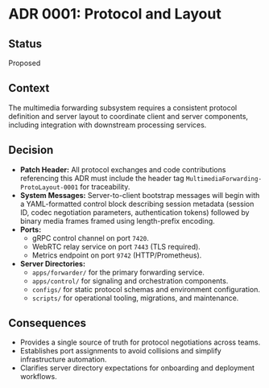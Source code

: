 # ADR 0001: Protocol and Layout

## Status
Proposed

## Context
The multimedia forwarding subsystem requires a consistent protocol definition and server layout to coordinate client and server components, including integration with downstream processing services.

## Decision
- **Patch Header:** All protocol exchanges and code contributions referencing this ADR must include the header tag `MultimediaForwarding-ProtoLayout-0001` for traceability.
- **System Messages:** Server-to-client bootstrap messages will begin with a YAML-formatted control block describing session metadata (session ID, codec negotiation parameters, authentication tokens) followed by binary media frames framed using length-prefix encoding.
- **Ports:**
  - gRPC control channel on port `7420`.
  - WebRTC relay service on port `7443` (TLS required).
  - Metrics endpoint on port `9742` (HTTP/Prometheus).
- **Server Directories:**
  - `apps/forwarder/` for the primary forwarding service.
  - `apps/control/` for signaling and orchestration components.
  - `configs/` for static protocol schemas and environment configuration.
  - `scripts/` for operational tooling, migrations, and maintenance.

## Consequences
- Provides a single source of truth for protocol negotiations across teams.
- Establishes port assignments to avoid collisions and simplify infrastructure automation.
- Clarifies server directory expectations for onboarding and deployment workflows.
